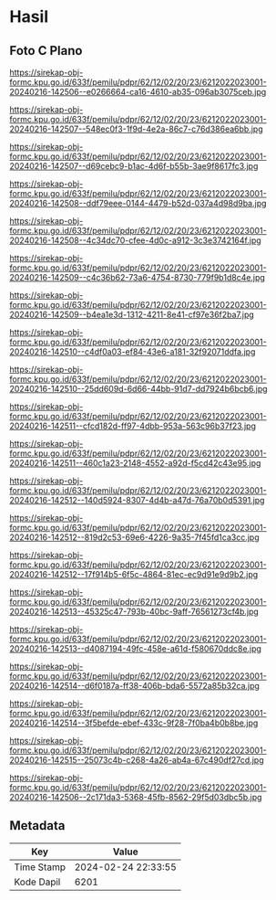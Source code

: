 # Hasil

## Foto C Plano

https://sirekap-obj-formc.kpu.go.id/633f/pemilu/pdpr/62/12/02/20/23/6212022023001-20240216-142506--e0266664-ca16-4610-ab35-096ab3075ceb.jpg

https://sirekap-obj-formc.kpu.go.id/633f/pemilu/pdpr/62/12/02/20/23/6212022023001-20240216-142507--548ec0f3-1f9d-4e2a-86c7-c76d386ea6bb.jpg

https://sirekap-obj-formc.kpu.go.id/633f/pemilu/pdpr/62/12/02/20/23/6212022023001-20240216-142507--d69cebc9-b1ac-4d6f-b55b-3ae9f8617fc3.jpg

https://sirekap-obj-formc.kpu.go.id/633f/pemilu/pdpr/62/12/02/20/23/6212022023001-20240216-142508--ddf79eee-0144-4479-b52d-037a4d98d9ba.jpg

https://sirekap-obj-formc.kpu.go.id/633f/pemilu/pdpr/62/12/02/20/23/6212022023001-20240216-142508--4c34dc70-cfee-4d0c-a912-3c3e3742164f.jpg

https://sirekap-obj-formc.kpu.go.id/633f/pemilu/pdpr/62/12/02/20/23/6212022023001-20240216-142509--c4c36b62-73a6-4754-8730-779f9b1d8c4e.jpg

https://sirekap-obj-formc.kpu.go.id/633f/pemilu/pdpr/62/12/02/20/23/6212022023001-20240216-142509--b4ea1e3d-1312-4211-8e41-cf97e36f2ba7.jpg

https://sirekap-obj-formc.kpu.go.id/633f/pemilu/pdpr/62/12/02/20/23/6212022023001-20240216-142510--c4df0a03-ef84-43e6-a181-32f92071ddfa.jpg

https://sirekap-obj-formc.kpu.go.id/633f/pemilu/pdpr/62/12/02/20/23/6212022023001-20240216-142510--25dd609d-6d66-44bb-91d7-dd7924b6bcb6.jpg

https://sirekap-obj-formc.kpu.go.id/633f/pemilu/pdpr/62/12/02/20/23/6212022023001-20240216-142511--cfcd182d-ff97-4dbb-953a-563c96b37f23.jpg

https://sirekap-obj-formc.kpu.go.id/633f/pemilu/pdpr/62/12/02/20/23/6212022023001-20240216-142511--460c1a23-2148-4552-a92d-f5cd42c43e95.jpg

https://sirekap-obj-formc.kpu.go.id/633f/pemilu/pdpr/62/12/02/20/23/6212022023001-20240216-142512--140d5924-8307-4d4b-a47d-76a70b0d5391.jpg

https://sirekap-obj-formc.kpu.go.id/633f/pemilu/pdpr/62/12/02/20/23/6212022023001-20240216-142512--819d2c53-69e6-4226-9a35-7f45fd1ca3cc.jpg

https://sirekap-obj-formc.kpu.go.id/633f/pemilu/pdpr/62/12/02/20/23/6212022023001-20240216-142512--17f914b5-6f5c-4864-81ec-ec9d91e9d9b2.jpg

https://sirekap-obj-formc.kpu.go.id/633f/pemilu/pdpr/62/12/02/20/23/6212022023001-20240216-142513--45325c47-793b-40bc-9aff-76561273cf4b.jpg

https://sirekap-obj-formc.kpu.go.id/633f/pemilu/pdpr/62/12/02/20/23/6212022023001-20240216-142513--d4087194-49fc-458e-a61d-f580670ddc8e.jpg

https://sirekap-obj-formc.kpu.go.id/633f/pemilu/pdpr/62/12/02/20/23/6212022023001-20240216-142514--d6f0187a-ff38-406b-bda6-5572a85b32ca.jpg

https://sirekap-obj-formc.kpu.go.id/633f/pemilu/pdpr/62/12/02/20/23/6212022023001-20240216-142514--3f5befde-ebef-433c-9f28-7f0ba4b0b8be.jpg

https://sirekap-obj-formc.kpu.go.id/633f/pemilu/pdpr/62/12/02/20/23/6212022023001-20240216-142515--25073c4b-c268-4a26-ab4a-67c490df27cd.jpg

https://sirekap-obj-formc.kpu.go.id/633f/pemilu/pdpr/62/12/02/20/23/6212022023001-20240216-142506--2c171da3-5368-45fb-8562-29f5d03dbc5b.jpg


## Metadata

| Key        | Value               |
| ---------- | ------------------- |
| Time Stamp | 2024-02-24 22:33:55 |
| Kode Dapil | 6201                |



